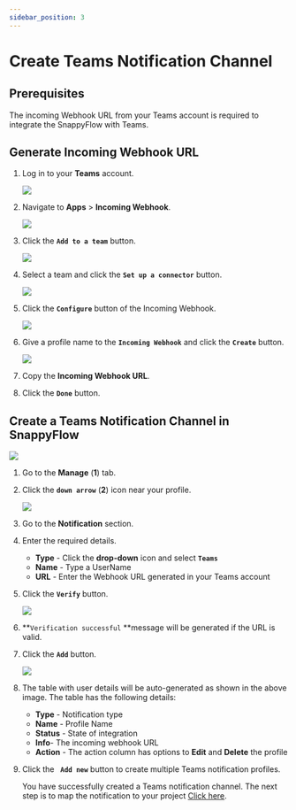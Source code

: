 ```yaml
---
sidebar_position: 3 
---
```

# Create Teams Notification Channel

## Prerequisites

The incoming Webhook URL from your Teams account is required to integrate the SnappyFlow with Teams.

## Generate Incoming Webhook URL

1. Log in to your **Teams** account.

   <img src="/img/Notifications/image_3.PNG" />

2. Navigate to **Apps** > **Incoming Webhook**.

   <img src="/img/Notifications/image_4.png" />

3. Click the **`Add to a team`** button.

   <img src="/img/Notifications/image_6.png" />

4. Select a team and click the **`Set up a connector`** button.

   <img src="/img/Notifications/image_23.PNG" />

5. Click the **`Configure`** button of the Incoming Webhook.

   <img src="/img/Notifications/image_28.png" />

6. Give a profile name to the **`Incoming Webhook`** and click the **`Create`** button.

   <img src="/img/Notifications/image_25.png" />

7. Copy the **Incoming Webhook URL**.

8. Click the **`Done`** button.

## Create a Teams Notification Channel in SnappyFlow
<img src="/img/Notifications/image_1.PNG" />

1. Go to the **Manage** (**1**) tab.

2. Click the **`down arrow`**  (**2**) icon near your profile.

   <img src="/img/Notifications/image_12.png" />

3. Go to the **Notification** section.

4. Enter the required details.
   - **Type** - Click the **drop-down** icon and select **`Teams`**
   - **Name** - Type a UserName
   - **URL** - Enter the Webhook URL generated in your Teams account

5. Click the **`Verify`** button.

   <img src="/img/Notifications/image_17.png" />

6.   **`Verification successful` **message will be generated if the URL is valid.

7. Click the **`Add`** button.

   <img src="/img/Notifications/image_19.png" /> 

8. The table with user details will be auto-generated as shown in the above image. The table has the following details:

   - **Type** - Notification type
   - **Name** - Profile Name
   - **Status** - State of integration
   - **Info**- The incoming webhook URL
   - **Action** - The action column has options to **Edit** and **Delete** the profile

9. Click the **` Add new`** button to create multiple Teams notification profiles.

   You have successfully created a Teams notification channel. The next step is to map the notification to your project [Click here](/docs/Alerts_notifications/Notifications/Map_Notification_Alerts/map_projects_to_channels).

